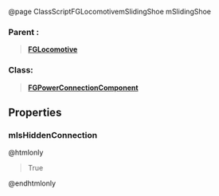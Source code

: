 @page ClassScriptFGLocomotivemSlidingShoe mSlidingShoe
### Parent :
<b><a href="_class_script_f_g_locomotive.html"><blockquote>FGLocomotive</blockquote></a></b>
### Class:
<b><a href="_class_script_f_g_power_connection_component.html"><blockquote>FGPowerConnectionComponent</blockquote></a></b>
## Properties
### mIsHiddenConnection
@htmlonly
<blockquote>True</blockquote>
@endhtmlonly

